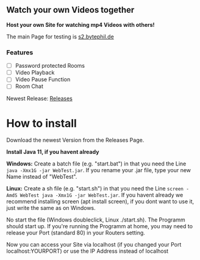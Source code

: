 <h2>Watch your own Videos together </h2>

 **Host your own Site for watching mp4 Videos with others!**
 
 The main Page for testing is [s2.bytephil.de](https://s2.bytephil.de)
 
<h3>Features</h3>

- [ ] Password protected Rooms
- [ ] Video Playback
- [ ] Video Pause Function
- [ ] Room Chat

Newest Release:
[Releases](https://github.com/BytePhilHD/UploadServer/releases)

<h1>How to install</h1>
Download the newest Version from the Releases Page.

**Install Java 11, if you havent already**

**Windows:** Create a batch file (e.g. "start.bat") in that you need the Line 
`java -Xmx1G -jar WebTest.jar`. If you rename your .jar file, type your new Name
instead of "WebTest". 

**Linux:** Create a sh file (e.g. "start.sh") in that you need the Line
`screen -AmdS WebTest java -Xmx1G -jar WebTest.jar`. If you havent already we recommend
installing screen (apt install screen), if you dont want to use it, just write the same as on Windows.

No start the file (Windows doubleclick, Linux ./start.sh). The Programm should start up.
If you're running the Programm at home, you may need to release your Port (standard 80) in your
Routers setting.

Now you can access your Site via localhost (if you changed your Port localhost:YOURPORT) or
use the IP Address instead of localhost


